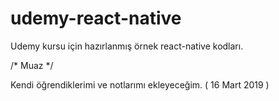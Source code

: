 # udemy-react-native

Udemy kursu için hazırlanmış örnek react-native kodları.

/* Muaz */

Kendi öğrendiklerimi ve notlarımı ekleyeceğim. ( 16 Mart 2019 )
